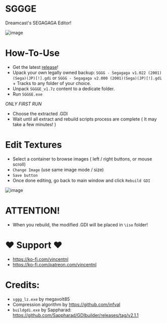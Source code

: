 # SGGGE
Dreamcast's SEGAGAGA Editor!

![image](https://github.com/user-attachments/assets/e13ccdce-80f5-415e-a3cc-4c7180fc8fcd)


# How-To-Use
- Get the latest [release](https://github.com/VincentNLOBJ/SGGGE/releases)!
- Upack your own legally owned backup:
`SGGG - Segagaga v1.022 (2001)(Sega)(JP)[!].gdi` or `SGGG - Segagaga v2.000 (2001)(Sega)(JP)[!].gdi` + Tracks to any folder of your choice.
- Unpack `SGGGE_v1.7z` content to a dedicate folder.
- Run `SGGGE.exe`

*ONLY FIRST RUN*
- Choose the extracted .GDI
- Wait until all extract and rebuild scripts process are complete ( It may take a few minutes! )

# Edit Textures
- Select a container to browse images ( left / right buttons, or mouse scroll)
- `Change Image` (use same image mode / size)
- `Save button`
- Once done editing, go back to main window and click `Rebuild GDI`
 
![image](https://github.com/user-attachments/assets/fe6cee4f-3ba6-41eb-a9db-ee2698421093)

# ATTENTION!
- When you rebuild, the modified .GDI will be placed in `\iso` folder!

# ♥ Support ♥
- https://ko-fi.com/vincentnl
- https://ko-fi.com/patreon.com/vincentnl

# Credits:
- `sggg_lz.exe` by megavolt85
- Compression algorithm by https://github.com/infval
- `buildgdi.exe` by Sappharad: https://github.com/Sappharad/GDIbuilder/releases/tag/v2.1.1

